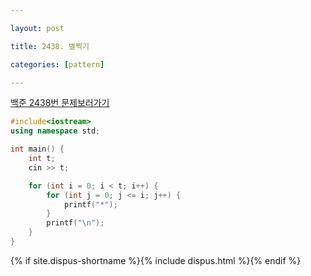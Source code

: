 ```yaml
---

layout: post

title: 2438. 별찍기

categories: [pattern]

---
```


[백준 2438번 문제보러가기](https://www.acmicpc.net/problem/2438)

```cpp
#include<iostream>
using namespace std;

int main() {
	int t;
	cin >> t;

	for (int i = 0; i < t; i++) {
		for (int j = 0; j <= i; j++) {
			printf("*");
		}
		printf("\n");
	}
}
```

{% if site.dispus-shortname %}{% include dispus.html %}{% endif %}
